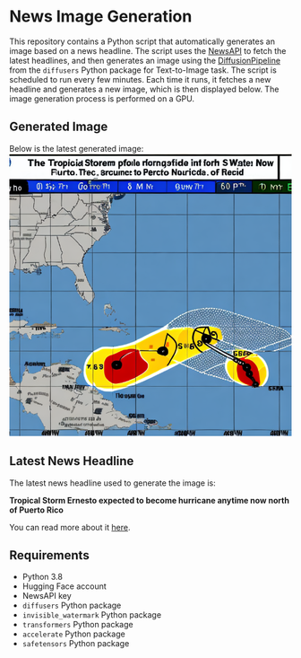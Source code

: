 # News Image Generation
This repository contains a Python script that automatically generates an image based on a news headline. The script uses the [NewsAPI](https://newsapi.org/) to fetch the latest headlines, and then generates an image using the [DiffusionPipeline](https://github.com/huggingface/diffusers) from the `diffusers` Python package for Text-to-Image task.
The script is scheduled to run every few minutes. Each time it runs, it fetches a new headline and generates a new image, which is then displayed below. The image generation process is performed on a GPU.

## Generated Image
Below is the latest generated image:
![Generated Image](image.png)

## Latest News Headline
The latest news headline used to generate the image is:

**Tropical Storm Ernesto expected to become hurricane anytime now north of Puerto Rico**

You can read more about it [here](https://news.google.com/rss/articles/CBMihgFBVV95cUxPcHdHVm0wSHVXbkw2Z3dUc2dWSHVmT2xtMV9xQnZ6WTRzdW05ZUwtT09NTXBxWi11QTdlYnZFRk1aMEI5NHgxNUExdEdFblN0VEt5ekZSN1h0Z19Ed2pqVjBUb0ZnbDRCb1dqa21Zb3M5cURGMEZpRXFxVVprUkU3U3pDWV9yUdIBiwFBVV95cUxOLUFjSUpOM05jMXk1OXoxY3oxeTdoSkhvb3ZYVC02eUIzU1Y2Ym5aNlJTcHBZbi1icm1tTEpCempkOU1Fa0ViWFlBVlE2RFhQejhjOTN6UEJjeVl3VG91VnBVNHhDX3hSTElRMkpZVXNjLWp5VzcxSjUwdmRuSDF6TG9tekdOVFVxRVpr?oc=5).

## Requirements
- Python 3.8
- Hugging Face account
- NewsAPI key
- `diffusers` Python package
- `invisible_watermark` Python package
- `transformers` Python package
- `accelerate` Python package
- `safetensors` Python package
